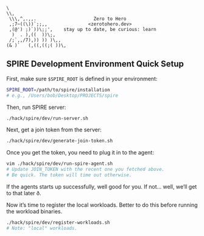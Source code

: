 ```text
\
\\,
 \\\,^,.,,.                     Zero to Hero
 ,;7~((\))`;;,,               <zerotohero.dev>
 ,(@') ;)`))\;;',    stay up to date, be curious: learn
  )  . ),((  ))\;,
 /;`,,/7),)) )) )\,,
(& )`   (,((,((;( ))\,
```

## SPIRE Development Environment Quick Setup

First, make sure `$SPIRE_ROOT` is defined in your environment:

```bash 
SPIRE_ROOT=/path/to/spire/installation 
# e.g., /Users/bob/Desktop/PROJECTS/spire
```

Then, run SPIRE server:

```bash
./hack/spire/dev/run-server.sh
```

Next, get a join token from the server:

```bash
./hack/spire/dev/generate-join-token.sh
```

Once you get the token, you need to plug it in to the agent:

```bash 
vim ./hack/spire/dev/run-spire-agent.sh
# Update JOIN_TOKEN with the recent one you fetched above.
# Be quick. The token will time out otherwise.
```

If the agents starts up successfully, well good for you.
If not… well, we’ll get to that later ð.

Now it’s time to register the local workloads. Better to do this
before running the workload binaries.

```bash 
./hack/spire/dev/register-workloads.sh
# Note: "local" workloads.
```
